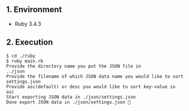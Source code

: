 ## 1. Environment

- Ruby 3.4.3

## 2. Execution

```command
$ cd ./ruby
$ ruby main.rb 
Provide the directory name you put the JSON file in
../json
Provide the filename of which JSON data name you would like to sort
settings.json
Provide asc(default) or desc you would like to sort key-value in
asc
Start exporting JSON data in ./json/settings.json
Done export JSON data in ./json/settings.json 🎉
```
